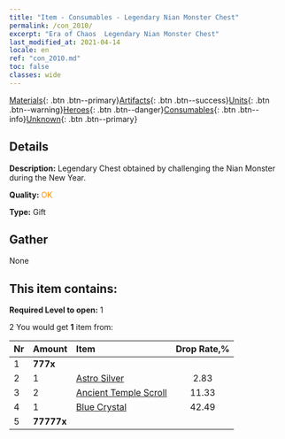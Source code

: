 ```yaml
---
title: "Item - Consumables - Legendary Nian Monster Chest"
permalink: /con_2010/
excerpt: "Era of Chaos  Legendary Nian Monster Chest"
last_modified_at: 2021-04-14
locale: en
ref: "con_2010.md"
toc: false
classes: wide
---
```

 [Materials](/Items/){: .btn .btn--primary}[Artifacts](/Items/Artifacts/){: .btn .btn--success}[Units](/Items/Units/){: .btn .btn--warning}[Heroes](/Items/Heroes/){: .btn .btn--danger}[Consumables](/Items/Consumables/){: .btn .btn--info}[Unknown](/Items/Unknown/){: .btn .btn--primary}

## Details
 **Description:** Legendary Chest obtained by challenging the Nian Monster during the New Year.

 **Quality:** <span style="color: #FF8C00">OK</span>

 **Type:** Gift

## Gather

  None

## This item contains:

 **Required Level to open:** 1

 2 You would get **1** item  from:

  | Nr | Amount |     Item    | Drop Rate,% |
  |:---|:-------|:------------|:---------:|
  | 1 |  **777x** | <i class="fas fa-gem"/> |  | 0.85 | 
  | 2 | 1 | [Astro Silver](/Items/con_969/) | 2.83 | 
  | 3 | 2 | [Ancient Temple Scroll](/Items/con_697/) | 11.33 | 
  | 4 | 1 | [Blue Crystal](/Items/con_716/) | 42.49 | 
  | 5 |  **77777x** | <i class="fas fa-coins"/> |  | 42.49 | 
